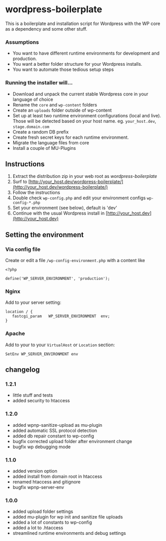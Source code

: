 # wordpress-boilerplate

This is a boilerplate and installation script for Wordpress with the WP core as a dependency and some other stuff. 


### Assumptions
- You want to have different runtime environments for development and production.
- You want a better folder structure for your Wordpress installs.
- You want to automate those tedious setup steps


### Running the installer will…
- Download and unpack the current stable Wordpress core in your language of choice
- Rename the `core` and `wp-content` folders
- Create an `uploads` folder outside of wp-content
- Set up at least two runtime environment configurations (local and live). Those will be detected based on your host name. eg. `your_host.dev`, `stage.domain.com`
- Create a random DB prefix
- Create fresh secret keys for each runtime environment.
- Migrate the language files from core
- Install a couple of MU-Plugins


## Instructions
1. Extract the distribution zip in your web root as *wordpress-boilerplate*
2. Surf to [http://your_host.dev/wordpress-boilerplate/](http://your_host.dev/wordpress-boilerplate/)
3. Follow the instructions
5. Double check `wp-config.php` and edit your environment configs `wp-config-*.php`
6. Set your environment (see below), default is 'dev'
6. Continue with the usual Wordpress install in [http://your_host.dev](http://your_host.dev)

## Setting the environment

### Via config file
Create or edit a file `/wp-config-environment.php` with a content like
```
<?php

define('WP_SERVER_ENVIRONMENT', 'production');
```

### Nginx
Add to your server setting:
```
location / {
   fastcgi_param   WP_SERVER_ENVIRONMENT  env;
}
```

### Apache
Add to your to your `VirtualHost` or `Location` section:
``` 
SetEnv WP_SERVER_ENVIRONMENT env
```

## changelog

### 1.2.1
- little stuff and tests
- added security to htaccess

### 1.2.0
- added wpnp-sanitize-upload as mu-plugin
- added automatic SSL protocol detection
- added db repair constant to wp-config
- bugfix corrected upload folder after environment change
- bugfix wp debugging mode

### 1.1.0
- added version option
- added install from domain root in htaccess
- renamed htaccess and gitignore
- bugfix wpnp-server-env

### 1.0.0
- added upload folder settings
- added mu-plugin for wp init and sanitize file uploads
- added a lot of constants to wp-config
- added a lot to .htaccess
- streamlined runtime environments and debug settings